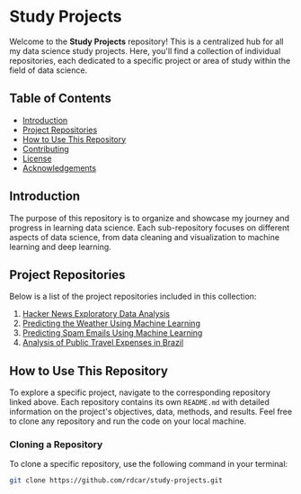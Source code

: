 # Study Projects

Welcome to the **Study Projects** repository! This is a centralized hub for all my data science study projects. Here, you'll find a collection of individual repositories, each dedicated to a specific project or area of study within the field of data science.

## Table of Contents

- [Introduction](#introduction)
- [Project Repositories](#project-repositories)
- [How to Use This Repository](#how-to-use-this-repository)
- [Contributing](#contributing)
- [License](#license)
- [Acknowledgements](#acknowledgements)

## Introduction

The purpose of this repository is to organize and showcase my journey and progress in learning data science. Each sub-repository focuses on different aspects of data science, from data cleaning and visualization to machine learning and deep learning.

## Project Repositories

Below is a list of the project repositories included in this collection:

1. [Hacker News Exploratory Data Analysis](https://github.com/rdcar/study-projects/tree/main/hacker-news-eda)
2. [Predicting the Weather Using Machine Learning](https://github.com/rdcar/study-projects/tree/main/weather-prediction)
3. [Predicting Spam Emails Using Machine Learning](https://github.com/rdcar/study-projects/tree/main/spam-detector)
4. [Analysis of Public Travel Expenses in Brazil](https://github.com/rdcar/study-projects/tree/main/federal-travel-spending-breakdown)

## How to Use This Repository

To explore a specific project, navigate to the corresponding repository linked above. Each repository contains its own `README.md` with detailed information on the project's objectives, data, methods, and results. Feel free to clone any repository and run the code on your local machine.

### Cloning a Repository

To clone a specific repository, use the following command in your terminal:

```bash
git clone https://github.com/rdcar/study-projects.git